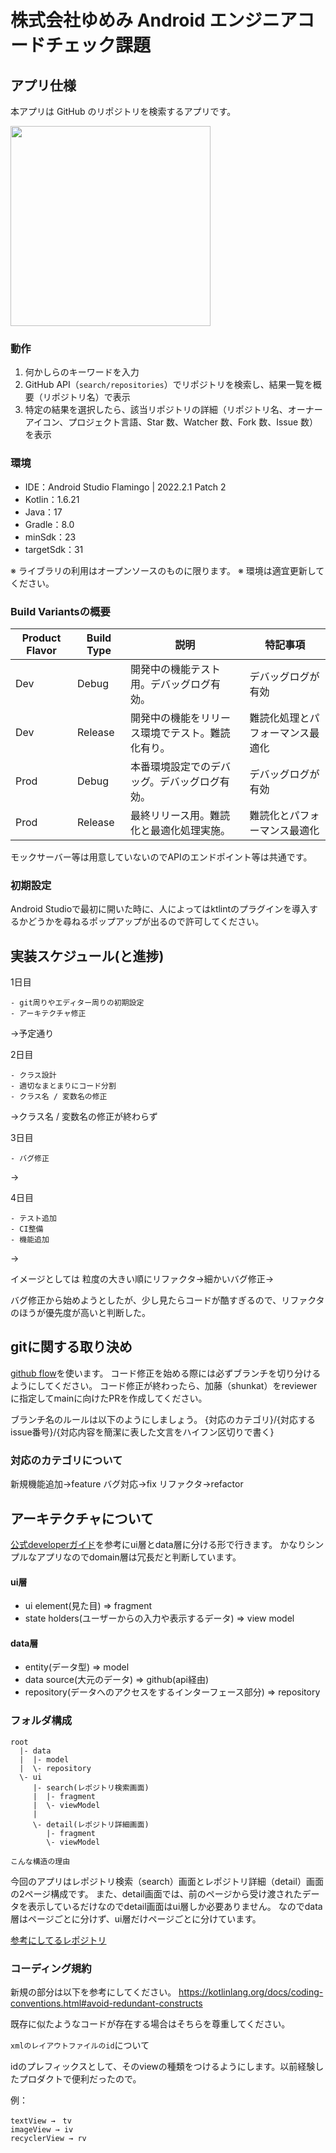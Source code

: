 # 株式会社ゆめみ Android エンジニアコードチェック課題

## アプリ仕様

本アプリは GitHub のリポジトリを検索するアプリです。

<img src="docs/app.gif" width="320">

### 動作

1. 何かしらのキーワードを入力
2. GitHub API（`search/repositories`）でリポジトリを検索し、結果一覧を概要（リポジトリ名）で表示
3. 特定の結果を選択したら、該当リポジトリの詳細（リポジトリ名、オーナーアイコン、プロジェクト言語、Star 数、Watcher 数、Fork 数、Issue
   数）を表示


### 環境

- IDE：Android Studio Flamingo | 2022.2.1 Patch 2
- Kotlin：1.6.21
- Java：17
- Gradle：8.0
- minSdk：23
- targetSdk：31

※ ライブラリの利用はオープンソースのものに限ります。
※ 環境は適宜更新してください。

### Build Variantsの概要
| Product Flavor | Build Type | 説明                                  | 特記事項                     |
|----------------|------------|---------------------------------------|-----------------------------|
| Dev            | Debug      | 開発中の機能テスト用。デバッグログ有効。  | デバッグログが有効           |
| Dev            | Release    | 開発中の機能をリリース環境でテスト。難読化有り。 | 難読化処理とパフォーマンス最適化 |
| Prod           | Debug      | 本番環境設定でのデバッグ。デバッグログ有効。    | デバッグログが有効           |
| Prod           | Release    | 最終リリース用。難読化と最適化処理実施。        | 難読化とパフォーマンス最適化 |

モックサーバー等は用意していないのでAPIのエンドポイント等は共通です。

### 初期設定
Android Studioで最初に開いた時に、人によってはktlintのプラグインを導入するかどうかを尋ねるポップアップが出るので許可してください。


## 実装スケジュール(と進捗)

1日目

```
- git周りやエディター周りの初期設定
- アーキテクチャ修正
```
→予定通り

2日目

```
- クラス設計
- 適切なまとまりにコード分割
- クラス名 / 変数名の修正
```
→クラス名 / 変数名の修正が終わらず

3日目

```
- バグ修正
```
→

4日目

```
- テスト追加
- CI整備
- 機能追加
```
→

イメージとしては
粒度の大きい順にリファクタ→細かいバグ修正→

バグ修正から始めようとしたが、少し見たらコードが酷すぎるので、リファクタのほうが優先度が高いと判断した。

## gitに関する取り決め
[github flow](https://zenn.dev/ryo_4947123/books/497459787cb294/viewer/branchstrategy_githubflow)を使います。
コード修正を始める際には必ずブランチを切り分けるようにしてください。
コード修正が終わったら、加藤（shunkat）をreviewerに指定してmainに向けたPRを作成してください。

ブランチ名のルールは以下のようにしましょう。
{対応のカテゴリ}/{対応するissue番号}/{対応内容を簡潔に表した文言をハイフン区切りで書く}

### 対応のカテゴリについて
新規機能追加→feature
バグ対応→fix
リファクタ→refactor

## アーキテクチャについて
[公式developerガイド](https://developer.android.com/topic/architecture?hl=ja)を参考にui層とdata層に分ける形で行きます。
かなりシンプルなアプリなのでdomain層は冗長だと判断しています。

#### ui層
- ui element(見た目) => fragment
- state holders(ユーザーからの入力や表示するデータ) => view model

#### data層
- entity(データ型) => model
- data source(大元のデータ) => github(api経由) 
- repository(データへのアクセスをするインターフェース部分) => repository

### フォルダ構成
```
root
  |- data
  |  |- model
  |  \- repository
  \- ui
     |- search(レポジトリ検索画面)
     |  |- fragment
     |  \- viewModel
     |
     \- detail(レポジトリ詳細画面)
        |- fragment
        \- viewModel
```

`こんな構造の理由`

今回のアプリはレポジトリ検索（search）画面とレポジトリ詳細（detail）画面の2ページ構成です。
また、detail画面では、前のページから受け渡されたデータを表示しているだけなのでdetail画面はui層しか必要ありません。
なのでdata層はページごとに分けず、ui層だけページごとに分けています。

[参考にしてるレポジトリ](https://github.com/erikjhordan-rey/People-MVVM)

### コーディング規約
新規の部分は以下を参考にしてください。
https://kotlinlang.org/docs/coding-conventions.html#avoid-redundant-constructs

既存に似たようなコードが存在する場合はそちらを尊重してください。

`xmlのレイアウトファイルのid`について

idのプレフィックスとして、そのviewの種類をつけるようにします。以前経験したプロダクトで便利だったので。

例：

```
textView →　tv
imageView → iv
recyclerView → rv
```